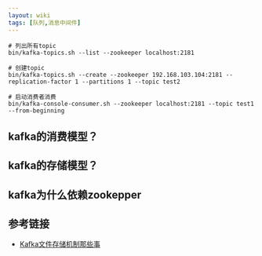 ```yaml
---
layout: wiki
tags: [队列,消息中间件]
---
```



```shell
# 列出所有topic
bin/kafka-topics.sh --list --zookeeper localhost:2181

# 创建topic
bin/kafka-topics.sh --create --zookeeper 192.168.103.104:2181 --replication-factor 1 --partitions 1 --topic test2

# 启动消费者消费
bin/kafka-console-consumer.sh --zookeeper localhost:2181 --topic test1 --from-beginning
```

## kafka的消费模型？

## kafka的存储模型？

## kafka为什么依赖zookepper


## 参考链接

* [Kafka文件存储机制那些事](https://tech.meituan.com/2015/01/13/kafka-fs-design-theory.html)
